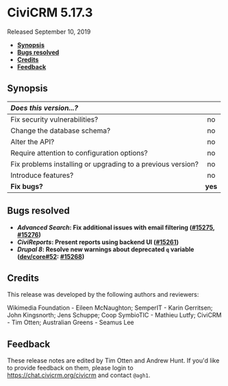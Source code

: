 # CiviCRM 5.17.3

Released September 10, 2019

- **[Synopsis](#synopsis)**
- **[Bugs resolved](#bugs)**
- **[Credits](#credits)**
- **[Feedback](#feedback)**

## <a name="synopsis"></a>Synopsis

| *Does this version...?*                                         |         |
|:--------------------------------------------------------------- |:-------:|
| Fix security vulnerabilities?                                   |   no    |
| Change the database schema?                                     |   no    |
| Alter the API?                                                  |   no    |
| Require attention to configuration options?                     |   no    |
| Fix problems installing or upgrading to a previous version?     |   no    |
| Introduce features?                                             |   no    |
| **Fix bugs?**                                                   | **yes** |

## <a name="bugs"></a>Bugs resolved

- **_Advanced Search_: Fix additional issues with email filtering ([#15275](https://github.com/civicrm/civicrm-core/pull/15275), [#15276](https://github.com/civicrm/civicrm-core/pull/15276))**
- **_CiviReports_: Present reports using backend UI ([#15261](https://github.com/civicrm/civicrm-core/pull/15261))**
- **_Drupal 8_: Resolve new warnings about deprecated `q` variable ([dev/core#52](https://lab.civicrm.org/dev/drupal/issues/52): [#15268](https://github.com/civicrm/civicrm-core/pull/15268))**

## <a name="credits"></a>Credits

This release was developed by the following authors and reviewers:

Wikimedia Foundation - Eileen McNaughton; SemperIT - Karin Gerritsen; John
Kingsnorth; Jens Schuppe; Coop SymbioTIC - Mathieu Lutfy; CiviCRM - Tim
Otten; Australian Greens - Seamus Lee

## <a name="feedback"></a>Feedback

These release notes are edited by Tim Otten and Andrew Hunt.  If you'd like to
provide feedback on them, please login to https://chat.civicrm.org/civicrm and
contact `@agh1`.
